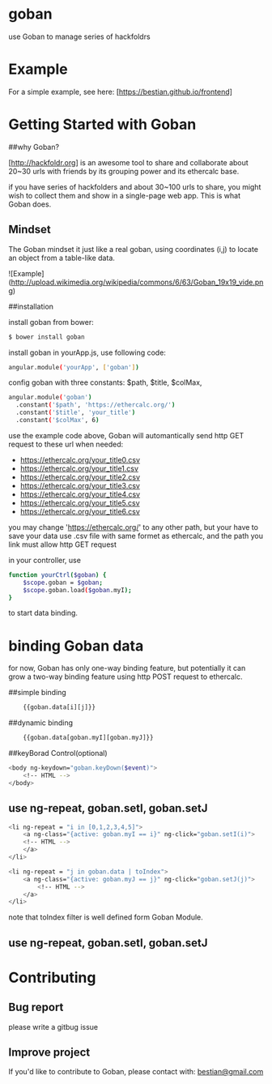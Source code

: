 goban
=====

use Goban to manage series of  hackfoldrs

# Example
For a simple example, see here: [https://bestian.github.io/frontend]


# Getting Started with Goban

##why Goban?

[http://hackfoldr.org] is an awesome tool to share and collaborate about 20~30 urls with friends by its grouping power and its ethercalc base.

if you have series of hackfolders and about 30~100 urls to share, you might wish to collect them and show in a single-page web app. This is what Goban does.

## Mindset

The Goban mindset it just like a real goban, using coordinates (i,j) to locate an object from a table-like data.

![Example] (http://upload.wikimedia.org/wikipedia/commons/6/63/Goban_19x19_vide.png)


##installation

install goban from bower:

```bash
$ bower install goban 
```

install goban in yourApp.js, use following code:


```bash
angular.module('yourApp', ['goban'])

```

config goban with three constants: $path, $title, $colMax,


```bash
angular.module('goban')
  .constant('$path', 'https://ethercalc.org/')
  .constant('$title', 'your_title')
  .constant('$colMax', 6)

```


use the example code above, Goban will automantically send http GET request to these url when needed: 
	
* https://ethercalc.org/your_title0.csv
* https://ethercalc.org/your_title1.csv
* https://ethercalc.org/your_title2.csv
* https://ethercalc.org/your_title3.csv
* https://ethercalc.org/your_title4.csv
* https://ethercalc.org/your_title5.csv
* https://ethercalc.org/your_title6.csv

you may change 'https://ethercalc.org/' to any other path, but your have to save your data use .csv file with same formet as ethercalc, and the path you link must allow http GET request


in your controller, use

```bash
function yourCtrl($goban) {
    $scope.goban = $goban;
    $scope.goban.load($goban.myI);
}

```
to start data binding.

# binding Goban data

for now, Goban has only one-way binding feature, but potentially it can grow a two-way binding feature using http POST request to ethercalc.

##simple binding

```bash
	{{goban.data[i][j]}}
```


##dynamic binding

```bash
	{{goban.data[goban.myI][goban.myJ]}}
```

##keyBorad Control(optional)


```bash
<body ng-keydown="goban.keyDown($event)">
	<!-- HTML -->
</body>

```

## use ng-repeat, goban.setI, goban.setJ
```bash
<li ng-repeat = "i in [0,1,2,3,4,5]">
	<a ng-class="{active: goban.myI == i}" ng-click="goban.setI(i)">
	<!-- HTML -->
	</a>
</li>
```


```bash
<li ng-repeat = "j in goban.data | toIndex">
	<a ng-class="{active: goban.myJ == j}" ng-click="goban.setJ(j)">
		<!-- HTML -->
	</a>
</li>
```

note that toIndex filter is well defined form Goban Module.


## use ng-repeat, goban.setI, goban.setJ


# Contributing


## Bug report

please write a gitbug issue

## Improve project

If you'd like to contribute to Goban, please contact with: bestian@gmail.com
